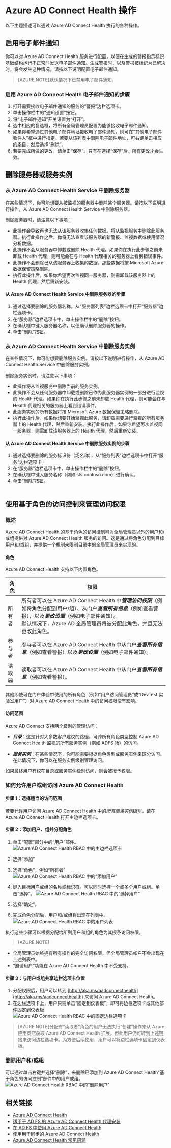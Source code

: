<properties 
	pageTitle="Azure AD Connect Health 操作。" 
	description="本文介绍在部署 Azure AD Connect Health 后可以执行的其他操作。"
	services="active-directory" 
	documentationCenter="" 
	authors="billmath" 
	manager="stevenpo" 
	editor="curtand"/>

<tags 
	ms.service="active-directory" 
	ms.date="10/19/2015"
	wacn.date="01/29/2016"/>

# Azure AD Connect Health 操作

以下主题描述可以通过 Azure AD Connect Health 执行的各种操作。

## 启用电子邮件通知
你可以对 Azure AD Connect Health 服务进行配置，以便在生成的警报指示标识基础结构运行不正常时发送电子邮件通知。生成警报时，以及警报被标记为已解决时，将会发生这种情况。请按以下说明配置电子邮件通知。
>[AZURE.NOTE]默认情况下已禁用电子邮件通知。


### 启用 Azure AD Connect Health 电子邮件通知的步骤

1. 打开需要接收电子邮件通知的服务的“警报”边栏选项卡。
2. 单击操作栏中的“通知设置”按钮。
3. 将“电子邮件通知”开关设置为“打开”。
4. 选中相应的复选框，将所有全局管理员配置为能够接收电子邮件通知。
5. 如果你希望通过其他电子邮件地址接收电子邮件通知，则可在“其他电子邮件收件人”框中进行指定。若要从该列表中删除电子邮件地址，可右键单击相应的条目，然后选择“删除”。
6. 若要完成所做的更改，请单击“保存”。只有在选择“保存”后，所有更改才会生效。

## 删除服务器或服务实例

### 从 Azure AD Connect Health Service 中删除服务器
在某些情况下，你可能想要从被监视的服务器中删除某个服务器。请按以下说明进行操作，从 Azure AD Connect Health Service 中删除服务器。

删除服务器时，请注意以下事项：

- 此操作会导致再也无法从该服务器收集任何数据。将从监视服务中删除此服务器。执行此操作之后，你将无法查看该服务器的新警报、监视数据或使用情况分析数据。
- 此操作不会从服务器中卸载或删除 Health 代理。如果你在执行此步骤之前未卸载 Health 代理，则可能会在与 Health 代理相关的服务器上看到错误事件。
- 此操作不会删除已从该服务器上收集的数据。那些数据将按 Microsoft Azure 数据保留策略删除。 
- 执行此操作后，如果你希望再次监视同一服务器，则需卸载该服务器上的 Health 代理，然后重新安装。 


#### 从 Azure AD Connect Health Service 中删除服务器的步骤

1. 通过选择要删除的服务器名称，从“服务器列表”边栏选项卡中打开“服务器”边栏选项卡。
2. 在“服务器”边栏选项卡中，单击操作栏中的“删除”按钮。
3. 在确认框中键入服务器名称，以便确认删除服务器的操作。
4. 单击“删除”按钮。


### 从 Azure AD Connect Health Service 中删除服务实例

在某些情况下，你可能想要删除服务实例。请按以下说明进行操作，从 Azure AD Connect Health Service 中删除服务实例。

删除服务实例时，请注意以下事项：

- 此操作将从监视服务中删除当前的服务实例。 
- 此操作不会从任何服务器中卸载或删除已作为此服务器实例的一部分进行监视的 Health 代理。如果你在执行此步骤之前未卸载 Health 代理，则可能会在与 Health 代理相关的服务器上看到错误事件。 
- 此服务实例的所有数据将按 Microsoft Azure 数据保留策略删除。 
- 执行此操作后，如果你想要开始监视此服务，请卸载需要进行监视的所有服务器上的 Health 代理，然后重新安装。执行此操作后，如果你希望再次监视同一服务器，则需卸载该服务器上的 Health 代理，然后重新安装。


#### 从 Azure AD Connect Health Service 中删除服务实例的步骤

1. 通过选择要删除的服务标识符（场名称），从“服务列表”边栏选项卡中打开“服务”边栏选项卡。
2. 在“服务器”边栏选项卡中，单击操作栏中的“删除”按钮。
3. 在确认框中键入服务名称（例如 sts.contoso.com）进行确认。 
4. 单击“删除”按钮。<br><br>


[//]: # "启动 RBAC 部分"
## 使用基于角色的访问控制来管理访问权限
### 概述
Azure AD Connect Health 的[基于角色的访问控制](/documentation/articles/role-based-access-control-configure)可为全局管理员以外的用户和/或组提供对 Azure AD Connect Health 服务的访问。这是通过将角色分配到目标用户和/或组，并提供一个机制来限制目录中的全局管理员来实现的。

#### 角色
Azure AD Connect Health 支持以下内置角色。

| 角色 | 权限 |
| ----------- | ---------- |
| 所有者 | 所有者可以在 Azure AD Connect Health 中***管理访问权限***（例如将角色分配到用户/组）、从门户***查看所有信息***（例如查看警报），以及***更改设置***（例如电子邮件通知）。<br>默认情况下，Azure AD 全局管理员将被分配此角色，并且无法更改此角色。 |
|参与者| 参与者可以在 Azure AD Connect Health 中从门户***查看所有信息***（例如查看警报）以及***更改设置***（例如电子邮件通知）。|
|读取器| 读取者可以在 Azure AD Connect Health 中从门户***查看所有信息***（例如查看警报）。|

其他即使可在门户体验中使用的所有角色（例如“用户访问管理员”或“DevTest 实验室用户”）对 Azure AD Connect Health 中的访问权限没有影响。

#### 访问范围

Azure AD Connect 支持两个级别的管理访问：

- ***目录***：这是针对大多数客户建议的路径，可跨所有角色类型控制 Azure AD Connect Health 监视的所有服务实例（例如 ADFS 场）的访问。

- ***服务实例***：在某些情况下，你可能需要根据角色类型或服务实例来区分访问。在此情况下，你可以在服务实例级别管理访问。

如果最终用户有权在目录或服务实例级别访问，则会被授予权限。


### 如何允许用户或组访问 Azure AD Connect Health
#### 步骤 1：选择适当的访问范围
若要允许用户访问 Azure AD Connect Health 中的*所有服务实例*级别，请在 Azure AD Connect Health 打开主边栏选项卡。<br>
#### 步骤 2：添加用户、组并分配角色
1. 单击“配置”部分中的“用户”部件。<br>
![Azure AD Connect Health RBAC 中的主边栏选项卡](./media/active-directory-aadconnect-health/RBAC_main_blade.png)
2. 选择“添加”
3. 选择“角色”，例如“所有者”<br>
![Azure AD Connect Health RBAC 中的“添加用户”](./media/active-directory-aadconnect-health/RBAC_add.png)
4. 键入目标用户或组的名称或标识符。可以同时选择一个或多个用户或组。单击“选择”。
![Azure AD Connect Health RBAC 中的“选择用户”](./media/active-directory-aadconnect-health/RBAC_select_users.png)
5. 选择“确定”。<br>

6. 完成角色分配后，用户和/或组将出现在列表中。<br>
![Azure AD Connect Health RBAC 中的用户列表](./media/active-directory-aadconnect-health/RBAC_user_list.png)

执行这些步骤可以根据分配给所列用户和组的角色为其授予访问权限。
>[AZURE.NOTE]
- 全局管理员始终拥有所有操作的完全访问权限，但全局管理员帐户不会出现在上述列表中。
- “邀请用户”功能在 Azure AD Connect Health 中不受支持。

#### 步骤 3：与用户或组共享边栏选项卡位置
1. 分配权限后，用户可以转到 [http://aka.ms/aadconnecthealth](http://aka.ms/aadconnecthealth) 来访问 Azure AD Connect Health。
2. 在边栏选项卡上，用户只需单击“固定到仪表板”，即可将边栏选项卡或其他部件固定到仪表板<br> 
![Azure AD Connect Health RBAC 中的固定边栏选项卡](./media/active-directory-aadconnect-health/RBAC_pin_blade.png)


>[AZURE.NOTE]分配有“读取者”角色的用户无法执行“创建”操作来从 Azure 应用商店获取 Azure AD Connect Health 扩展。但此用户仍可转到上述链接来访问边栏选项卡。为方便后续使用，用户可以将边栏选项卡固定到仪表板。

### 删除用户和/或组
可以通过单击右键并选择“删除”，来删除已添加到 Azure AD Connect Health“基于角色的访问控制”部件中的用户或组。<br> 
![Azure AD Connect Health RBAC 中的“删除用户”](./media/active-directory-aadconnect-health/RBAC_remove.png)

[//]: # "结束 RBAC 部分"

## 相关链接

* [Azure AD Connect Health](/documentation/articles/active-directory-aadconnect-health)
* [适用于 AD FS 的 Azure AD Connect Health 代理安装](/documentation/articles/active-directory-aadconnect-health-agent-install-adfs)
* [在 AD FS 中使用 Azure AD Connect Health](/documentation/articles/active-directory-aadconnect-health-adfs)
* [使用用于同步的 Azure AD Connect Health](/documentation/articles/active-directory-aadconnect-health-sync)
* [Azure AD Connect Health 常见问题](/documentation/articles/active-directory-aadconnect-health-faq)

<!---HONumber=Mooncake_1221_2015-->